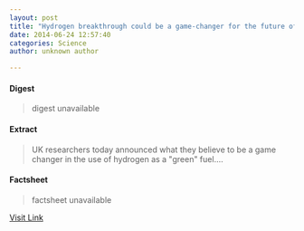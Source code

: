 ```yaml
---
layout: post
title: "Hydrogen breakthrough could be a game-changer for the future of car fuels"
date: 2014-06-24 12:57:40
categories: Science
author: unknown author

---
```



#### Digest
>digest unavailable

#### Extract
>UK researchers today announced what they believe to be a game changer in the use of hydrogen as a "green" fuel....

#### Factsheet
>factsheet unavailable

[Visit Link](http://phys.org/news322819044.html)


